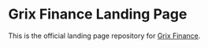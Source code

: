# Grix Finance Landing Page

This is the official landing page repository for [Grix Finance](https://grix.finance).
